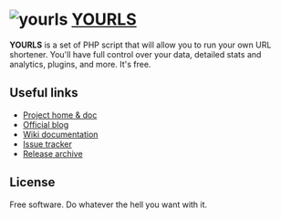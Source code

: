 ![yourls](http://yourls.org/images/yourls-logo.png)
[YOURLS](http://yourls.org)
======
**YOURLS** is a set of PHP script that will allow you to run your own URL shortener. You'll have full control over your data, detailed stats and analytics, plugins, and more. It's free.

Useful links
------------
* [Project home & doc](http://yourls.org)
* [Official blog](http://blog.yourls.org)
* [Wiki documentation](https://github.com/YOURLS/YOURLS/wiki/)
* [Issue tracker](https://github.com/YOURLS/YOURLS/issues)
* [Release archive](https://github.com/YOURLS/YOURLS/tags)

License
-------
Free software. Do whatever the hell you want with it.
